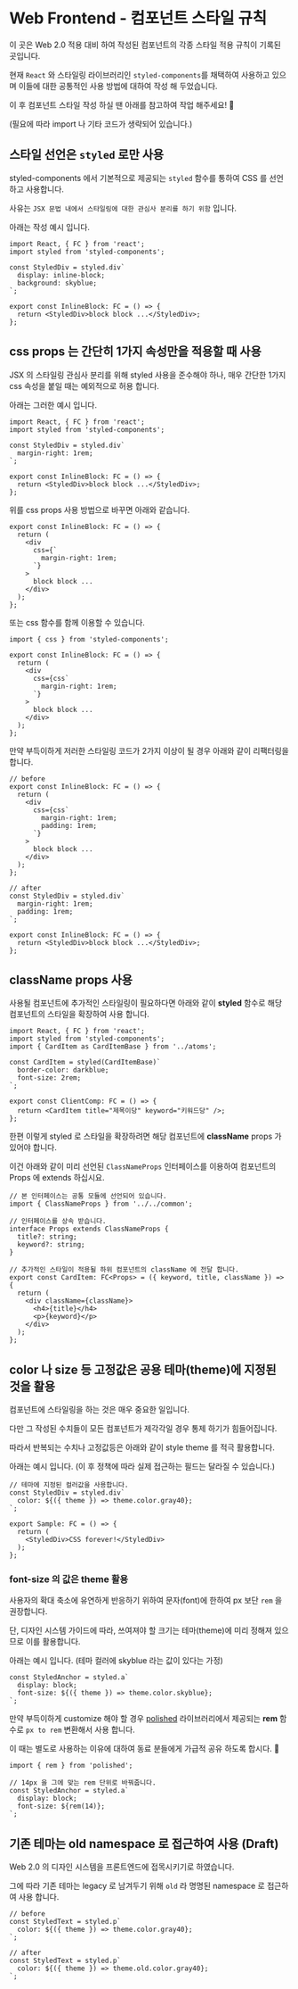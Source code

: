 # Web Frontend - 컴포넌트 스타일 규칙

이 곳은 Web 2.0 적용 대비 하여 작성된 컴포넌트의 각종 스타일 적용 규칙이 기록된 곳입니다.

현재 `React` 와 스타일링 라이브러리인 `styled-components`를 채택하여 사용하고 있으며 이들에 대한 공통적인 사용 방법에 대하여 작성 해 두었습니다.

이 후 컴포넌트 스타일 작성 하실 땐 아래를 참고하여 작업 해주세요! 🙂

(필요에 따라 import 나 기타 코드가 생략되어 있습니다.)

## 스타일 선언은 `styled` 로만 사용

styled-components 에서 기본적으로 제공되는 `styled` 함수를 통하여 CSS 를 선언하고 사용합니다.

사유는 `JSX 문법 내에서 스타일링에 대한 관심사 분리를 하기 위함` 입니다.

아래는 작성 예시 입니다.

```tsx
import React, { FC } from 'react';
import styled from 'styled-components';

const StyledDiv = styled.div`
  display: inline-block;
  background: skyblue;
`;

export const InlineBlock: FC = () => {
  return <StyledDiv>block block ...</StyledDiv>;
};
```

## css props 는 간단히 1가지 속성만을 적용할 때 사용

JSX 의 스타일링 관심사 분리를 위해 styled 사용을 준수해야 하나, 매우 간단한 1가지 css 속성을 붙일 때는 예외적으로 허용 합니다.

아래는 그러한 예시 입니다.

```tsx
import React, { FC } from 'react';
import styled from 'styled-components';

const StyledDiv = styled.div`
  margin-right: 1rem;
`;

export const InlineBlock: FC = () => {
  return <StyledDiv>block block ...</StyledDiv>;
};
```

위를 css props 사용 방법으로 바꾸면 아래와 같습니다.

```tsx
export const InlineBlock: FC = () => {
  return (
    <div
      css={`
        margin-right: 1rem;
      `}
    >
      block block ...
    </div>
  );
};
```

또는 css 함수를 함께 이용할 수 있습니다.

```tsx
import { css } from 'styled-components';

export const InlineBlock: FC = () => {
  return (
    <div
      css={css`
        margin-right: 1rem;
      `}
    >
      block block ...
    </div>
  );
};
```

만약 부득이하게 저러한 스타일링 코드가 2가지 이상이 될 경우 아래와 같이 리팩터링을 합니다.

```tsx
// before
export const InlineBlock: FC = () => {
  return (
    <div
      css={css`
        margin-right: 1rem;
        padding: 1rem;
      `}
    >
      block block ...
    </div>
  );
};

// after
const StyledDiv = styled.div`
  margin-right: 1rem;
  padding: 1rem;
`;

export const InlineBlock: FC = () => {
  return <StyledDiv>block block ...</StyledDiv>;
};
```

## className props 사용

사용될 컴포넌트에 추가적인 스타일링이 필요하다면 아래와 같이 **styled** 함수로 해당 컴포넌트의 스타일을 확장하여 사용 합니다.

```tsx
import React, { FC } from 'react';
import styled from 'styled-components';
import { CardItem as CardItemBase } from '../atoms';

const CardItem = styled(CardItemBase)`
  border-color: darkblue;
  font-size: 2rem;
`;

export const ClientComp: FC = () => {
  return <CardItem title="제목이당" keyword="키워드당" />;
};
```

한편 이렇게 styled 로 스타일을 확장하려면 해당 컴포넌트에 **className** props 가 있어야 합니다.

이건 아래와 같이 미리 선언된 `ClassNameProps` 인터페이스를 이용하여 컴포넌트의 Props 에 extends 하십시요.

```tsx
// 본 인터페이스는 공통 모듈에 선언되어 있습니다.
import { ClassNameProps } from '../../common';

// 인터페이스를 상속 받습니다.
interface Props extends ClassNameProps {
  title?: string;
  keyword?: string;
}

// 추가적인 스타일이 적용될 하위 컴포넌트의 className 에 전달 합니다.
export const CardItem: FC<Props> = ({ keyword, title, className }) => {
  return (
    <div className={className}>
      <h4>{title}</h4>
      <p>{keyword}</p>
    </div>
  );
};
```

## color 나 size 등 고정값은 공용 테마(theme)에 지정된 것을 활용

컴포넌트에 스타일링을 하는 것은 매우 중요한 일입니다.

다만 그 작성된 수치들이 모든 컴포넌트가 제각각일 경우 통제 하기가 힘들어집니다.

따라서 반복되는 수치나 고정값등은 아래와 같이 style theme 를 적극 활용합니다.

아래는 예시 입니다. (이 후 정책에 따라 실제 접근하는 필드는 달라질 수 있습니다.)

```tsx
// 테마에 지정된 컬러값을 사용합니다.
const StyledDiv = styled.div`
  color: ${({ theme }) => theme.color.gray40};
`;

export Sample: FC = () => {
  return (
    <StyledDiv>CSS forever!</StyledDiv>
  );
};
```

### font-size 의 값은 theme 활용

사용자의 확대 축소에 유연하게 반응하기 위하여 문자(font)에 한하여 px 보단 `rem` 을 권장합니다.

단, 디자인 시스템 가이드에 따라, 쓰여져야 할 크기는 테마(theme)에 미리 정해져 있으므로 이를 활용합니다.

아래는 예시 입니다. (테마 컬러에 skyblue 라는 값이 있다는 가정)

```tsx
const StyledAnchor = styled.a`
  display: block;
  font-size: ${({ theme }) => theme.color.skyblue};
`;
```

만약 부득이하게 customize 해야 할 경우 [polished](https://github.com/styled-components/polished) 라이브러리에서 제공되는 **rem** 함수로 `px to rem` 변환해서 사용 합니다.

이 때는 별도로 사용하는 이유에 대하여 동료 분들에게 가급적 공유 하도록 합시다. 🙂

```tsx
import { rem } from 'polished';

// 14px 을 그에 맞는 rem 단위로 바꿔줍니다.
const StyledAnchor = styled.a`
  display: block;
  font-size: ${rem(14)};
`;
```

## 기존 테마는 old namespace 로 접근하여 사용 (Draft)

Web 2.0 의 디자인 시스템을 프론트엔드에 접목시키기로 하였습니다.

그에 따라 기존 테마는 legacy 로 남겨두기 위해 `old` 라 명명된 namespace 로 접근하여 사용 합니다.

```tsx
// before
const StyledText = styled.p`
  color: ${({ theme }) => theme.color.gray40};
`;

// after
const StyledText = styled.p`
  color: ${({ theme }) => theme.old.color.gray40};
`;
```
